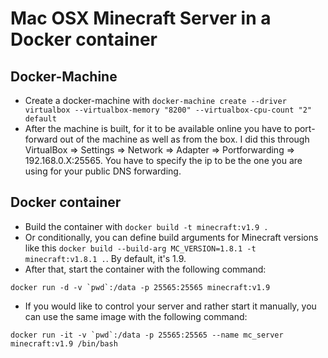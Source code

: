 Mac OSX Minecraft Server in a Docker container
==============================================

Docker-Machine
--------------

* Create a docker-machine with ```docker-machine create --driver virtualbox --virtualbox-memory "8200" --virtualbox-cpu-count "2" default```
* After the machine is built, for it to be available online you have to port-forward out of the machine as well as from the box. I did this through VirtualBox => Settings => Network => Adapter => Portforwarding => 192.168.0.X:25565. You have to specify the ip to be the one you are using for your public DNS forwarding.


Docker container
----------------

* Build the container with ```docker build -t minecraft:v1.9 .```
* Or conditionally, you can define build arguments for Minecraft versions like this ```docker build --build-arg MC_VERSION=1.8.1 -t minecraft:v1.8.1 .```. By default, it's 1.9.
* After that, start the container with the following command:

```
docker run -d -v `pwd`:/data -p 25565:25565 minecraft:v1.9
```

* If you would like to control your server and rather start it manually, you can use the same image with the following command:

```
docker run -it -v `pwd`:/data -p 25565:25565 --name mc_server minecraft:v1.9 /bin/bash
```
